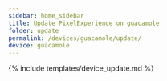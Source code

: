 ```yaml
---
sidebar: home_sidebar
title: Update PixelExperience on guacamole
folder: update
permalink: /devices/guacamole/update/
device: guacamole
---
```

{% include templates/device_update.md %}
